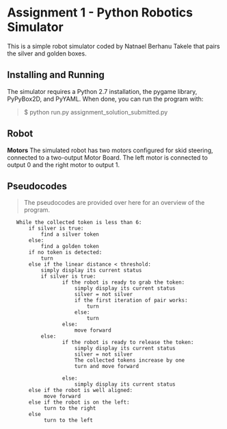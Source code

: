 Assignment 1 - Python Robotics Simulator
==========================================
This is a simple robot simulator coded by Natnael Berhanu Takele that pairs the silver and golden boxes.

Installing and Running
------------------------
The simulator requires a Python 2.7 installation, the pygame library, PyPyBox2D, and PyYAML.
When done, you can run the program with:
>$ python run.py assignment_solution_submitted.py

Robot 
------------
**Motors**
The simulated robot has two motors configured for skid steering, connected to a two-output Motor Board. The left motor is connected to output 0 and the right motor to output 1.

## Pseudocodes
>The pseudocodes are provided over here for an overview of the program.



       While the collected token is less than 6:
           if silver is true:
               find a silver token
           else:
               find a golden token
           if no token is detected:
               turn 
           else if the linear distance < threshold:
               simply display its current status
               if silver is true:
                      if the robot is ready to grab the token:
                          simply display its current status
                          silver = not silver
                          if the first iteration of pair works:
                              turn
                          else:
                              turn
                      else:
                          move forward 
               else:
                      if the robot is ready to release the token:
                          simply display its current status
                          silver = not silver
                          The collected tokens increase by one
                          turn and move forward

                      else:
                          simply display its current status 
           else if the robot is well aligned:
                move forward
           else if the robot is on the left:
                turn to the right
           else
                turn to the left
    
               
          
